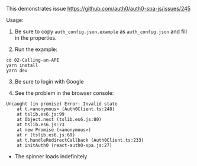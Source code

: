 This demonstrates issue https://github.com/auth0/auth0-spa-js/issues/245

Usage:

1. Be sure to copy `auth_config.json.example` as `auth_config.json` and fill in the properties.

2. Run the example:

```
cd 02-Calling-an-API
yarn install
yarn dev
```

3. Be sure to login with Google

4. See the problem in the browser console:

```
Uncaught (in promise) Error: Invalid state
    at t.<anonymous> (Auth0Client.ts:248)
    at tslib.es6.js:99
    at Object.next (tslib.es6.js:80)
    at tslib.es6.js:73
    at new Promise (<anonymous>)
    at r (tslib.es6.js:69)
    at t.handleRedirectCallback (Auth0Client.ts:233)
    at initAuth0 (react-auth0-spa.js:27)
```

- The spinner loads indefinitely
